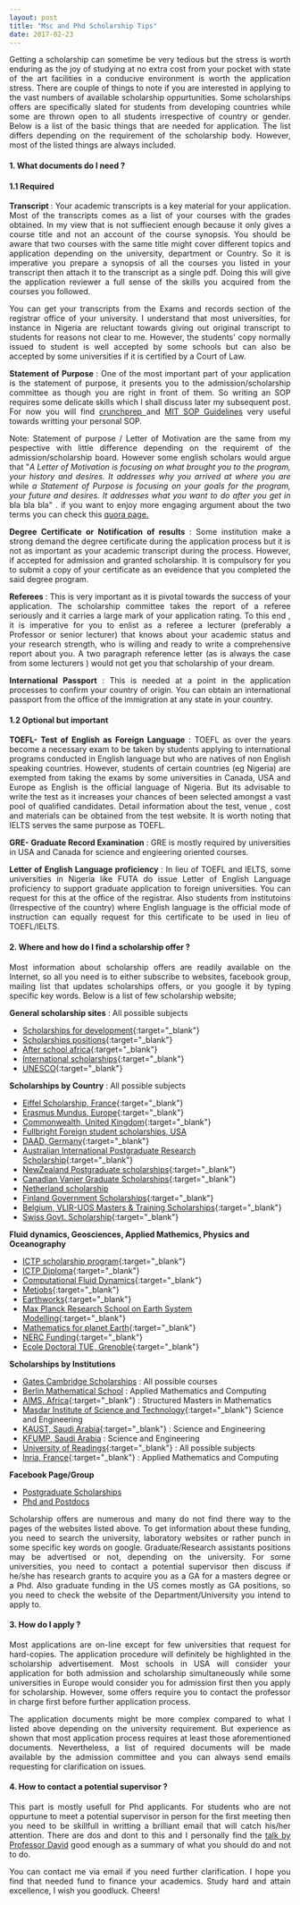 ```yaml
---
layout: post
title: "Msc and Phd Scholarship Tips"
date: 2017-02-23
---
```


<p style='text-align: justify;'>
Getting a scholarship can sometime be very tedious but the stress is worth enduring as the joy of studying at no extra cost from your pocket with state of the art facilities in a conducive environment is worth the application stress. There are couple of things to note if you are interested in applying to the vast numbers of available scholarship oppurtunities. Some scholarships offers are specifically slated for students from developing countries while some are thrown open to all students irrespective of country or gender. Below is a list of the basic things that are needed for application. The list differs depending on the requirement of the scholarship body. However, most of the listed things are always included. </p>

#### 1. What documents do I need ?

#### 1.1 Required

<p style='text-align: justify;'>
<b>Transcript </b>: Your academic transcripts is a key material for your application. Most of the transcripts comes as a list of your courses with the grades obtained. In my view that is not suffiecient enough because it only gives a course title and not an account of the course synopsis. You should be aware that two courses with the same title might cover different topics and application depending on the university, department or Country. So it is imperative you prepare a synopsis of all the courses you listed in your transcript then attach it to the transcript as a single pdf. Doing this will give the application reviewer a full sense of the skills you acquired from the courses you followed.</p>

<p style='text-align: justify;'>
You can get your transcripts from the Exams and records section of the registrar office of your university. I understand that most universities, for instance in Nigeria are reluctant towards giving out original transcript to students for reasons not clear to me. However, the students' copy normally issued to student is well accepted by some schools but can also be accepted by some universities if it is certified by a Court of Law.</p>

<p style='text-align: justify;'>
<b>Statement of Purpose </b>: One of the most important part of your application is the statement of purpose, it presents you to the admission/scholarship committee as though you are right in front of them. So writing an SOP requires some delicate skills which I shall discuss later my subsequent post. For now you will find <a href="https://crunchprep.com/gre/2014/powerful-statement-of-purpose" target="_blank"> crunchprep </a> and <a href="http://web.mit.edu/msrp/myMSRP/docs/Statement%20of%20purpose%20guidelines.pdf" target="_blank"> MIT SOP Guidelines</a> very useful towards writting your personal SOP.</p>

<p style='text-align: justify;'>
Note: Statement of purpose / Letter of Motivation are the same from my pespective with little difference depending on the requiremt of the admission/scholarship board. However some english scholars would argue that "<i>A Letter of Motivation is focusing on what brought you to the program, your history and desires. It addresses why you arrived at where you are </i> while <i> a Statement of Purpose is focusing on your goals for the program, your future and desires. It addresses what you want to do after you get in </i> bla bla bla" . if you want to enjoy more engaging argument about the two terms you can check this <a href="https://www.quora.com/What-is-the-difference-LOM-Letter-of-Motivation-and-SOP-Statement-of-Purpose" target="_blank"> quora page. </a> </p>

<p style='text-align: justify;'>
<b>Degree Certificate or Notification of results </b>: Some institution make a strong demand the degree certificate during the application process but it is not as important as your academic transcript during the process. However, if accepted for admission and granted scholarship. It is compulsory for you to submit a copy of your certificate as an eveidence that you completed the said degree program.</p>


<p style='text-align: justify;'>
<b>Referees </b>: This is very important as it is pivotal towards the success of your application. The scholarship committee takes the report of a referee seriously and it carries a large mark of your application rating. To this end , it is imperative for you to enlist as a referee a lecturer (preferably a Professor or senior lecturer) that knows about your academic status and your research strength, who is willing and ready to write a comprehensive report about you. A two paragraph reference letter (as is always the case from some lecturers ) would not get you that scholarship of your dream.</p>

<p style='text-align: justify;'>
<b>International Passport </b>: This is needed at a point in the application processes to confirm your country of origin. You can obtain an international passport from the office of the immigration at any state in your country.</p>


#### 1.2 Optional but important

<p style='text-align: justify;'>
<b>TOEFL- Test of English as Foreign Language</b> : TOEFL as over the years become a necessary exam to be taken by students applying to international programs conducted in English language but who are natives of non English speaking countries. However, students of certain countries (eg Nigeria) are exempted from taking the exams by some universities in Canada, USA and Europe as English is the official language of Nigeria. But its advisable to write the test as it increases your chances of been selected amongst a vast pool of qualified candidates. Detail information about the test, venue , cost and materials can be obtained from the test website. It is worth noting that IELTS serves the same purpose as TOEFL.</p>

<p style='text-align: justify;'>
<b>GRE- Graduate Record Examination </b>: GRE is mostly required by universities in USA and Canada for science and engieering oriented courses.</p>

<p style='text-align: justify;'>
<b>Letter of English Language proficiency </b>: In lieu of TOEFL and IELTS, some universities in Nigeria like FUTA do issue Letter of English Language proficiency to support graduate application to foreign universities. You can request for this at the office of the registrar. Also students from institutoins (Irrespective of the country) where English language is the official mode of instruction can equally request for this certificate to be used in lieu of TOEFL/IELTS. </p>


#### 2. Where and how do I find a scholarship offer ?

<p style='text-align: justify;'>
Most information about scholarship offers are readily available on the Internet, so all you need is to either subscribe to websites, facebook group, mailing list that updates scholarships offers, or you google it by typing specific key words. Below is a list of few scholarship website;</p>

**General scholarship sites** : All possible subjects <br>
- [Scholarships for development](http://www.scholars4dev.com/){:target="_blank"} <br>
- [Scholarships positions](http://scholarship-positions.com/){:target="_blank"} <br>
- [After school africa](http://www.afterschoolafrica.com/){:target="_blank"}<br>
- [International scholarships](http://www.internationalscholarships.com/){:target="_blank"}  <br>
- [UNESCO](https://www.unesco-ihe.org/fellowships){:target="_blank"}  <br>

**Scholarships by Country** : All possible subjects <br>
- [Eiffel Scholarship, France](http://www.campusfrance.org/fr/node/175673){:target="_blank"} <br>
- [Erasmus Mundus, Europe](https://eacea.ec.europa.eu/erasmus-plus/library/catalogue_en){:target="_blank"}<br>
- [Commonwealth, United Kingdom](http://cscuk.dfid.gov.uk/apply/scholarships-developing-cw/){:target="_blank"} <br>
- [Fullbright Foreign student scholarships, USA](http://foreign.fulbrightonline.org/about/foreign-fulbright) <br>
- [DAAD, Germany](https://www.daad.org/en/){:target="_blank"} <br>
- [Australian International Postgraduate Research Scholarship](https://www.education.gov.au/international-postgraduate-research-scholarships){:target="_blank"} <br>
- [NewZealand Postgraduate scholarships](http://www.universitiesnz.ac.nz/scholarships/postgraduate){:target="_blank"} <br>
- [Canadian Vanier Graduate Scholarships](http://www.vanier.gc.ca/en/home-accueil.html){:target="_blank"}<br>
- [Netherland scholarship]()<br>
- [Finland Government Scholarships](http://www.studyinfinland.fi/home){:target="_blank"}<br>
- [Belgium, VLIR-UOS Masters & Training Scholarships](http://www.vliruos.be/){:target="_blank"}<br>
- [Swiss Govt. Scholarship](https://www.sbfi.admin.ch/sbfi/en/home/topics/swiss-education-area/scholarships-and-grants.html){:target="_blank"}



**Fluid dynamics, Geosciences, Applied Mathemics, Physics and Oceanography**<br>
- [ICTP scholarship program](https://www.ictp.it/programmes.aspx){:target="_blank"} <br>
- [ICTP Diploma](http://diploma.ictp.it/application-and-admission.aspx){:target="_blank"} <br>
- [Computational Fluid Dynamics](http://www.cfd-online.com/Jobs/listjobs.php?category=PhD%20Studentship){:target="_blank"}<br>
- [Metjobs](http://www.met.rdg.ac.uk/~brugge/jobsites.html){:target="_blank"} <br>
- [Earthworks](http://www.earthworks-jobs.com){:target="_blank"} <br>
- [Max Planck Research School on Earth System Modelling](http://www.mpimet.mpg.de/en/science/imprs-esm/){:target="_blank"} <br>
- [Mathematics for planet Earth](http://mpecdt.org/){:target="_blank"} <br>
- [NERC Funding](http://www.met.reading.ac.uk/nercdtp/home/){:target="_blank"}<br>
- [Ecole Doctoral TUE, Grenoble](http://ed-tue.osug.fr/){:target="_blank"} <br>



**Scholarships by Institutions**<br>
- [Gates Cambridge Scholarships](https://www.gatescambridge.org) : All possible courses <br>
- [Berlin Mathematical School]() : Applied Mathematics and Computing <br>
- [AIMS, Africa](https://www.nexteinstein.org/){:target="_blank"} : Structured Masters in Mathematics<br>
- [Masdar Institute of Science and Technology](https://www.masdar.ac.ae){:target="_blank"} Science and Engineering<br>
- [KAUST, Saudi Arabia](https://www.kaust.edu.sa/en/study/applying-to-kaust){:target="_blank"}  : Science and Engineering <br>
- [KFUMP, Saudi Arabia](http://www.kfupm.edu.sa/deanships/DGS/Pages/preonline_programs.aspx) : Science and Engineering<br>
- [University of Readings](http://www.reading.ac.uk/graduateschool/prospectivestudents/gs-internationalstudentships.aspx){:target="_blank"} : All possible subjects<br>
- [Inria, France](https://www.inria.fr/en/institute/recruitment/offers/phd/phd-positions){:target="_blank"} : Applied Mathematics and Computing<br>

**Facebook Page/Group**<br>
- [Postgraduate Scholarships](https://www.facebook.com/postgradscholar/)<br>
- [Phd and Postdocs](https://www.facebook.com/groups/143733582342736/)

<p style='text-align: justify;'>
Scholarship offers are numerous and many do not find there way to the pages of the websites listed above. To get information about these funding, you need to search the university, laboratory websites or rather punch in some specific key words on google. Graduate/Research assistants positions may be advertised or not, depending on the university. For some universities, you need to contact a potential supervisor then discuss if he/she has research grants to acquire you as a GA for a masters degree or a Phd. Also graduate funding in the US comes mostly as GA positions, so you need to check the website of the Department/University you intend to apply to.</p>

#### 3. How do I apply ?

<p style='text-align: justify;'>
Most applications are on-line except for few universities that request for hard-copies. The application procedure will definitely be highlighted in the scholarship advertisement. Most schools in USA will consider your application for both admission and scholarship simultaneously while some universities in Europe would consider you for admission first then you apply for scholarship. However, some offers require you to contact the professor in charge first before further application process.</p>

<p style='text-align: justify;'>
The application documents might be more complex compared to what I listed above depending on the university requirement. But experience as shown that most application process requires at least those aforementioned documents. Nevertheless, a list of required documents will be made available by the admission committee and you can always send emails requesting for clarification on issues.</p>

#### 4. How to contact a potential supervisor ?
<p style='text-align: justify;'>
This part is mostly usefull for Phd applicants. For students who are not oppurtune to meet a potential supervisor in person for the first meeting then you need to be skillfull in writting a brilliant email that will catch his/her attention. There are dos and dont to this and I personally find the <a href="http://www.cs.virginia.edu/~evans/advice/prospective.html" target="_blank"> talk by Professor David</a>  good enough as a summary of what you should do and not to do. </p>


<p style='text-align: justify;'>
You can contact me via email if you need further clarification. I hope you find that needed fund to finance your academics. Study hard and attain excellence, I wish you goodluck. Cheers!
</p>
